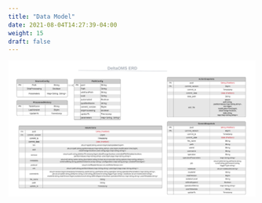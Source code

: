 ```yaml
---
title: "Data Model"
date: 2021-08-04T14:27:39-04:00
weight: 15
draft: false
---
```


![Delta OMS ERD](/images/DeltaOMS_ERD.png)

